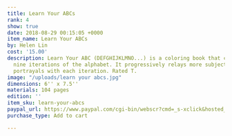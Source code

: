 ```yaml
---
title: Learn Your ABCs
rank: 4
show: true
date: 2018-08-29 00:15:05 +0000
item_name: Learn Your ABCs
by: Helen Lin
cost: '15.00'
description: Learn Your ABC (DEFGHIJKLMNO...) is a coloring book that cycles through
  nine iterations of the alphabet. It progressively relays more subjectivity in its
  portrayals with each iteration. Rated T.
image: "/uploads/learn your abcs.jpg"
dimensions: 6'' x 7.5''
materials: 104 pages
edition: ''
item_sku: learn-your-abcs
paypal_url: https://www.paypal.com/cgi-bin/webscr?cmd=_s-xclick&hosted_button_id=5BXZYLSLAA8TN
purchase_type: Add to cart

---
```

